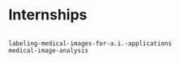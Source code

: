 # Internships

```{toctree}

labeling-medical-images-for-a.i.-applications
medical-image-analysis
```
